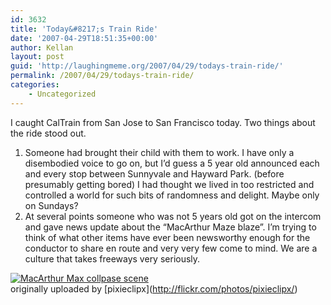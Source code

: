 ```yaml
---
id: 3632
title: 'Today&#8217;s Train Ride'
date: '2007-04-29T18:51:35+00:00'
author: Kellan
layout: post
guid: 'http://laughingmeme.org/2007/04/29/todays-train-ride/'
permalink: /2007/04/29/todays-train-ride/
categories:
    - Uncategorized
---
```


I caught CalTrain from San Jose to San Francisco today. Two things about the ride stood out.

1. Someone had brought their child with them to work. I have only a disembodied voice to go on, but I’d guess a 5 year old announced each and every stop between Sunnyvale and Hayward Park. (before presumably getting bored) I had thought we lived in too restricted and controlled a world for such bits of randomness and delight. Maybe only on Sundays?
2. At several points someone who was not 5 years old got on the intercom and gave news update about the “MacArthur Maze blaze”. I’m trying to think of what other items have ever been newsworthy enough for the conductor to share en route and very very few come to mind. We are a culture that takes freeways very seriously.

[![MacArthur Max collpase scene](http://farm1.static.flickr.com/171/477217134_623a186232.jpg)](http://www.flickr.com/photos/pixieclipx/477217134/ "Photo Sharing")  
originally uploaded by \[pixieclipx\](http://flickr.com/photos/pixieclipx/)